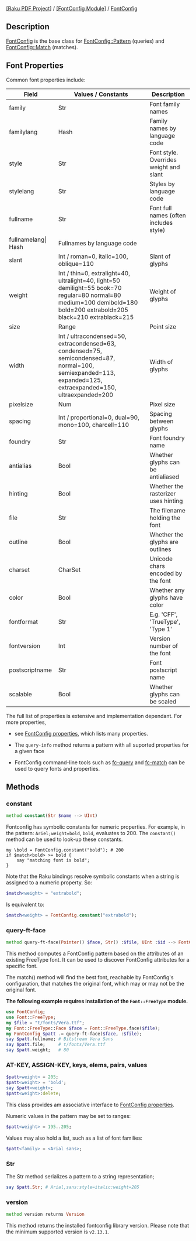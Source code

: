 [[Raku PDF Project]](https://pdf-raku.github.io)
 / [[FontConfig Module]](https://pdf-raku.github.io/FontConfig-raku)
 / [FontConfig](https://pdf-raku.github.io/FontConfig-raku/FontConfig)

Description
-----------

[FontConfig](https://pdf-raku.github.io/FontConfig-raku/FontConfig) is the base class for [FontConfig::Pattern](https://pdf-raku.github.io/FontConfig-raku/FontConfig/Pattern) (queries) and [FontConfig::Match](https://pdf-raku.github.io/FontConfig-raku/FontConfig/Match) (matches).

Font Properties
---------------

Common font properties include:

<table class="pod-table">
<thead><tr>
<th>Field</th> <th>Values / Constants</th> <th>Description</th>
</tr></thead>
<tbody>
<tr> <td>family</td> <td>Str</td> <td>Font family names</td> </tr> <tr> <td>familylang</td> <td>Hash</td> <td>Family names by language code</td> </tr> <tr> <td>style</td> <td>Str</td> <td>Font style. Overrides weight and slant</td> </tr> <tr> <td>stylelang</td> <td>Str</td> <td>Styles by language code</td> </tr> <tr> <td>fullname</td> <td>Str</td> <td>Font full names (often includes style)</td> </tr> <tr> <td>fullnamelang| Hash</td> <td>Fullnames by language code</td> <td></td> </tr> <tr> <td>slant</td> <td>Int / roman=0, italic=100, oblique=110</td> <td>Slant of glyphs</td> </tr> <tr> <td>weight</td> <td>Int / thin=0, extralight=40, ultralight=40, light=50 demilight=55 book=70 regular=80 normal=80 medium=100 demibold=180 bold=200 extrabold=205 black=210 extrablack=215</td> <td>Weight of glyphs</td> </tr> <tr> <td>size</td> <td>Range</td> <td>Point size</td> </tr> <tr> <td>width</td> <td>Int / ultracondensed=50, extracondensed=63, condensed=75, semicondensed=87, normal=100, semiexpanded=113, expanded=125, extraexpanded=150, ultraexpanded=200</td> <td>Width of glyphs</td> </tr> <tr> <td>pixelsize</td> <td>Num</td> <td>Pixel size</td> </tr> <tr> <td>spacing</td> <td>Int / proportional=0, dual=90, mono=100, charcell=110</td> <td>Spacing between glyphs</td> </tr> <tr> <td>foundry</td> <td>Str</td> <td>Font foundry name</td> </tr> <tr> <td>antialias</td> <td>Bool</td> <td>Whether glyphs can be antialiased</td> </tr> <tr> <td>hinting</td> <td>Bool</td> <td>Whether the rasterizer uses hinting</td> </tr> <tr> <td>file</td> <td>Str</td> <td>The filename holding the font</td> </tr> <tr> <td>outline</td> <td>Bool</td> <td>Whether the glyphs are outlines</td> </tr> <tr> <td>charset</td> <td>CharSet</td> <td>Unicode chars encoded by the font</td> </tr> <tr> <td>color</td> <td>Bool</td> <td>Whether any glyphs have color</td> </tr> <tr> <td>fontformat</td> <td>Str</td> <td>E.g. &#39;CFF&#39;, &#39;TrueType&#39;, &#39;Type 1&#39;</td> </tr> <tr> <td>fontversion</td> <td>Int</td> <td>Version number of the font</td> </tr> <tr> <td>postscriptname</td> <td>Str</td> <td>Font postscript name</td> </tr> <tr> <td>scalable</td> <td>Bool</td> <td>Whether glyphs can be scaled</td> </tr>
</tbody>
</table>

The full list of properties is extensive and implementation dependant. For more properties,

  * see [FontConfig properties](https://www.freedesktop.org/software/fontconfig/fontconfig-user.html), which lists many properties.

  * The `query-info` method returns a pattern with all suported properties for a given face

  * FontConfig command-line tools such as [fc-query](https://linux.die.net/man/1/fc-query) and [fc-match](https://linux.die.net/man/1/fc-match) can be used to query fonts and properties.

Methods
-------

### constant

```raku
method constant(Str $name --> UInt)
```

Fontconfig has symbolic constants for numeric properties. For example, in the pattern: `Ariel;weight=bold`, `bold`, evaluates to 200. The `constant()` method can be used to look-up these constants.

    my \bold = FontConfig.constant("bold"); # 200
    if $match<bold> >= bold {
        say "matching font is bold";
    }

Note that the Raku bindings resolve symbolic constants when a string is assigned to a numeric property. So:

```raku
$match<weight> = "extrabold";
```

Is equivalent to:

```raku
$match<weight> = FontConfig.constant("extrabold");
```

### query-ft-face

```raku
method query-ft-face(Pointer() $face, Str() :$file, UInt :$id --> FontConfig)
```

This method computes a FontConfig pattern based on the attributes of an existing FreeType font. It can be used to discover FontConfig attributes for a specific font.

The match() method will find the best font, reachable by FontConfig's configuration, that matches the original font, which may or may not be the original font.

**The following example requires installation of the `Font::FreeType` module.**

```raku
use FontConfig;
use Font::FreeType;
my $file = "t/fonts/Vera.ttf";
my Font::FreeType::Face $face = Font::FreeType.face($file);
my FontConfig $patt .= query-ft-face($face, :$file);
say $patt.fullname; # Bitstream Vera Sans
say $patt.file;     # t/fonts/Vera.ttf
say $patt.weight;   # 80
```

### AT-KEY, ASSIGN-KEY, keys, elems, pairs, values

```raku
$patt<weight> = 205;
$patt<weight> = 'bold';
say $patt<weight>;
$patt<weight>:delete;
```

This class provides am associative interface to [FontConfig properties](https://www.freedesktop.org/software/fontconfig/fontconfig-user.html).

Numeric values in the pattern may be set to ranges:

```raku
$patt<weight> = 195..205;
```

Values may also hold a list, such as a list of font families:

```raku
$patt<family> = <Arial sans>;
```

### Str

The Str method serializes a pattern to a string representation;

```raku
say $patt.Str; # Arial,sans:style=italic:weight=205
```

### version

```raku
method version returns Version
```

This method returns the installed fontconfig library version. Please note that the minimum supported version is `v2.13.1`.

